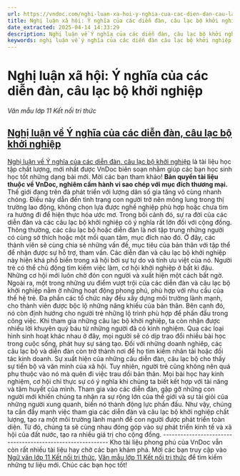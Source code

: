 ```yaml
---
url: https://vndoc.com/nghi-luan-xa-hoi-y-nghia-cua-cac-dien-dan-cau-lac-bo-khoi-nghiep-301148
title: Nghị luận xã hội: Ý nghĩa của các diễn đàn, câu lạc bộ khởi nghiệp - Văn mẫu lớp 11 Kết nối tri thức - VnDoc.com
date_extracted: 2025-04-14 14:33:29
description: Nghị luận về Ý nghĩa của các diễn đàn, câu lạc bộ khởi nghiệp là tài liệu học tập chất lượng, mới nhất được VnDoc biên soạn nhằm giúp các bạn học sinh học tốt những dạng bài mới
keywords: nghị luận về ý nghĩa của các diễn đàn câu lạc bộ khởi nghiệp,ý nghĩa của các diễn đàn câu lạc bộ khởi nghiệp,nghị luận về các diễn đàn khởi nghiệp,nghị luận về câu lạc bộ khởi nghiệp,nghị luận về vai trò của các diễn đàn câu lạc bộ khởi nghiệp
---
```


# Nghị luận xã hội: Ý nghĩa của các diễn đàn, câu lạc bộ khởi nghiệp
 _Văn mẫu lớp 11 Kết nối tri thức_
## [Nghị luận về Ý nghĩa của các diễn đàn, câu lạc bộ khởi nghiệp](<https://vndoc.com/nghi-luan-xa-hoi-y-nghia-cua-cac-dien-dan-cau-lac-bo-khoi-nghiep-301148>)
[Nghị luận về Ý nghĩa của các diễn đàn, câu lạc bộ khởi nghiệp](<https://vndoc.com/nghi-luan-xa-hoi-y-nghia-cua-cac-dien-dan-cau-lac-bo-khoi-nghiep-301148>) là tài liệu học tập chất lượng, mới nhất được VnDoc biên soạn nhằm giúp các bạn học sinh học tốt những dạng bài mới. Mời các bạn tham khảo\!
**Bản quyền tài liệu thuộc về VnDoc, nghiêm cấm hành vi sao chép với mục đích thương mại.**
Thế giới đang trên đà phát triển với lượng dân số gia tăng vô cùng nhanh chóng. Điều này dẫn đến tình trạng con người trở nên mông lung trong thị trường lao động, không chọn lựa được nghề nghiệp phù hợp hoặc chưa tìm ra hướng đi để hiện thực hóa ước mơ. Trong bối cảnh đó, sự ra đời của các diễn đàn và các câu lạc bộ khởi nghiệp có ý nghĩa rất lớn đối với cộng đồng.
Thông thường, các câu lạc bộ hoặc diễn đàn là nơi tập trung những người có cùng sở thích hoặc một mối quan tâm, mục đích nào đó. Ở đây, các thành viên sẽ cùng chia sẻ những vấn đề, mục tiêu của bản thân với tập thể để nhận được sự hỗ trợ, tham vấn.
Các diễn đàn và câu lạc bộ khởi nghiệp này hiện khá phổ biến trong xã hội bởi sự tự do và tính ưu việt của nó. Người trẻ có thể chủ động tìm kiếm việc làm, cơ hội khởi nghiệp ở bất kì đâu. Những cơ hội mới luôn chờ đón con người và xuất hiện một cách bất ngờ. Ngoài ra, một trong những ưu điểm vượt trội của các diễn đàn và câu lạc bộ khởi nghiệp nằm ở những hoạt động phong phú, phù hợp với nhu cầu của thế hệ trẻ. Đa phần các tổ chức này đều xây dựng môi trường lành mạnh, cho thành viên được bộc lộ những năng khiếu của bản thân. Bên cạnh đó, nó còn định hướng cho người trẻ những lộ trình phù hợp để phấn đấu trong công việc. Khi tham gia những câu lạc bộ khởi nghiệp, ta còn nhận được nhiều lời khuyên quý báu từ những người đã có kinh nghiệm. Qua các loại hình sinh hoạt khác nhau ở đây, mọi người sẽ có dịp trao đổi nhiều bài học trong cuộc sống, phát huy sự sáng tạo. Đối với những doanh nghiêp, các câu lạc bộ và diễn đàn còn trở thành nơi để họ tìm kiếm nhân tài hoặc đối tác kinh doanh.
Sự xuất hiện của những câu diễn đàn, câu lạc bộ cho thấy sự tiến bộ và văn minh của xã hội. Tuy nhiên, người trẻ cũng không nên quá phụ thuộc vào nó mà quên đi việc trau dồi bản thân. Mọi bài học hay kinh nghiệm, cơ hội chỉ thực sự có ý nghĩa khi chúng ta biết kết hợp với tài năng và tâm huyết của mình. Tham gia vào các diễn đàn, gặp gỡ những con người mới khiến chúng ta nhận ra sự rộng lớn của thế giới và sự tài giỏi của những người xung quanh, biến nó thành động lực phấn đấu.
Như vậy, chúng ta cần đẩy mạnh việc tham gia các diễn đàn và câu lạc bộ khởi nghiệp chất lượng, tạo ra một môi trường lành mạnh để con người được phát triển toàn diện. Từ đó, chúng ta sẽ cùng nhau đóng góp vào sự phát triển kinh tế và xã hội của đất nước, tạo ra nhiều giá trị cho cộng đồng.
\-----------------------------------------------------------
Kho tài liệu phong phú của VnDoc vẫn còn rất nhiều tài liệu hay chờ các bạn khám phá. Mời các bạn truy cập vào [Ngữ văn lớp 11 Kết nối tri thức](<https://vndoc.com/ngu-van-11-ket-noi-tri-thuc>), [Văn mẫu lớp 11 Kết nối tri thức](<https://vndoc.com/van-mau-lop11>) để tìm kiếm những tư liệu mới. Chúc các bạn học tốt\!
